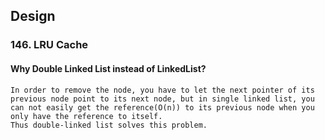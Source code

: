 ## Design

### 146. LRU Cache
#### Why Double Linked List instead of LinkedList?
```  
In order to remove the node, you have to let the next pointer of its previous node point to its next node, but in single linked list, you can not easily get the reference(O(n)) to its previous node when you only have the reference to itself. 
Thus double-linked list solves this problem.
```

